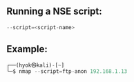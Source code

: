## Running a NSE script:
```python
--script=<script-name>
```

## Example:
```python
┌──(hyok㉿kali)-[~]
└─$ nmap --script=ftp-anon 192.168.1.13
```